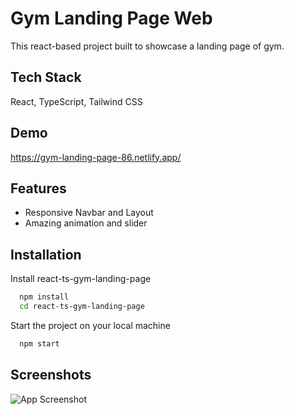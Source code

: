 # Gym Landing Page Web

This react-based project built to showcase a landing page of gym.

## Tech Stack

React, TypeScript, Tailwind CSS

## Demo

https://gym-landing-page-86.netlify.app/

## Features

- Responsive Navbar and Layout
- Amazing animation and slider

## Installation

Install react-ts-gym-landing-page

```bash
  npm install
  cd react-ts-gym-landing-page
```

Start the project on your local machine

```bash
  npm start
```

## Screenshots

![App Screenshot](https://i.ibb.co/0Xfv8Nm/EVOGYM.png)
